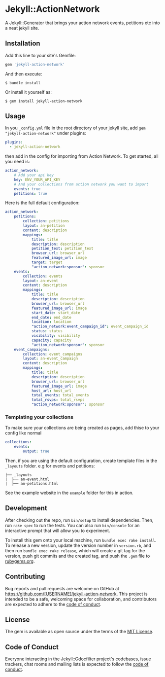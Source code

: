 # Jekyll::ActionNetwork

A Jekyll::Generator that brings your action network events, petitions etc into a neat jekyll site.

## Installation

Add this line to your site's Gemfile:

```ruby
gem 'jekyll-action-network'
```

And then execute:

    $ bundle install

Or install it yourself as:

    $ gem install jekyll-action-network

## Usage

In you `_config.yml` file in the root directory of your jekyll site, add `gem "jekyll-action-network"` under plugins:

```yaml
plugins:
  - jekyll-action-network
```

then add in the config for importing from Action Network. To get started, all you need is:

```yaml
action_network:
    # Add your api key
    key: ENV_YOUR_API_KEY
    # And your collections from action network you want to import
    events: true
    petitions: true
```

Here is the full default configuration:

```yaml
action_network:
    petitions:
        collection: petitions
        layout: an-petition 
        content: description
        mappings:
            title: title
            description: description
            petition_text: petition_text
            browser_url: browser_url
            featured_image_url: image
            target: target
            "action_network:sponsor": sponsor
    events:
        collection: events
        layout: an-event
        content: description
        mappings:
            title: title
            description: description
            browser_url: browser_url
            featured_image_url: image
            start_date: start_date
            end_date: end_date
            location: location
            "action_network:event_campaign_id": event_campaign_id
            status: status
            visibility: visibility
            capacity: capacity
            "action_network:sponsor": sponsor
    event_campaigns:
        collection: event_campaigns
        layout: an-event_campaign
        content: description
        mappings:
            title: title
            description: description
            browser_url: browser_url
            featured_image_url: image
            host_url: host_url
            total_events: total_events
            total_rsvps: total_rsvps
            "action_network:sponsor": sponsor
```

### Templating your collections

To make sure your collections are being created as pages, add thise to your config like normal

```yaml
collections:
    events:
        output: true
```

Then, if you are using the default configuration, create template files in the `_layouts` folder. e.g for events and petitions:

```
├── _layouts
|  ├── an-event.html
|  ├── an-petitions.html
```

See the example website in the `example` folder for this in action.


## Development

After checking out the repo, run `bin/setup` to install dependencies. Then, run `rake spec` to run the tests. You can also run `bin/console` for an interactive prompt that will allow you to experiment.

To install this gem onto your local machine, run `bundle exec rake install`. To release a new version, update the version number in `version.rb`, and then run `bundle exec rake release`, which will create a git tag for the version, push git commits and the created tag, and push the `.gem` file to [rubygems.org](https://rubygems.org).

## Contributing

Bug reports and pull requests are welcome on GitHub at https://github.com/[USERNAME]/jekyll-action-network. This project is intended to be a safe, welcoming space for collaboration, and contributors are expected to adhere to the [code of conduct](https://github.com/[USERNAME]/jekyll-gdocfilter/blob/master/CODE_OF_CONDUCT.md).

## License

The gem is available as open source under the terms of the [MIT License](https://opensource.org/licenses/MIT).

## Code of Conduct

Everyone interacting in the Jekyll::Gdocfilter project's codebases, issue trackers, chat rooms and mailing lists is expected to follow the [code of conduct](https://github.com/[USERNAME]/jekyll-gdocfilter/blob/master/CODE_OF_CONDUCT.md).
